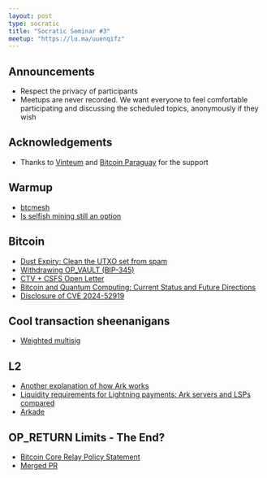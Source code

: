 ```yaml
---
layout: post
type: socratic
title: "Socratic Seminar #3"
meetup: "https://lu.ma/uuenqifz"
---
```


## Announcements

- Respect the privacy of participants
- Meetups are never recorded. We want everyone to feel comfortable participating and discussing the scheduled topics, anonymously if they wish

## Acknowledgements

- Thanks to [Vinteum](https://vinteum.org/) and [Bitcoin Paraguay](https://bitcoinparaguay.org/) for the support

## Warmup

- [btcmesh](https://github.com/eddieoz/btcmesh)
- [Is selfish mining still an option](https://bitcoin.stackexchange.com/questions/49515/is-selfish-mining-still-an-option-with-compact-blocks-and-fibre)

## Bitcoin

- [Dust Expiry: Clean the UTXO set from spam](https://delvingbitcoin.org/t/dust-expiry-clean-the-utxo-set-from-spam/1707/1)
- [Withdrawing OP_VAULT (BIP-345)](https://delvingbitcoin.org/t/withdrawing-op-vault-bip-345/1670)
- [CTV + CSFS Open Letter](https://ctv-csfs.com/)
- [Bitcoin and Quantum Computing: Current Status and Future Directions](https://chaincode.com/bitcoin-post-quantum.pdf)
- [Disclosure of CVE 2024-52919](https://bitcoincore.org/en/2025/04/28/disclose-cve-2024-52919/)

## Cool transaction sheenanigans

- [Weighted multisig](https://xcancel.com/mononautical/status/1921012232747421892?s=46)

## L2

- [Another explanation of how Ark works](https://nehanarula.org/2025/05/20/ark)
- [Liquidity requirements for Lightning payments: Ark servers and LSPs compared](https://blog.second.tech/ark-liquidity-research-01/)
- [Arkade](https://x.com/tierotiero/status/1927724597266571282)

## OP_RETURN Limits - The End?

- [Bitcoin Core Relay Policy Statement](https://bitcoincore.org/en/2025/06/06/relay-statement/)
- [Merged PR](https://github.com/bitcoin/bitcoin/pull/32406)